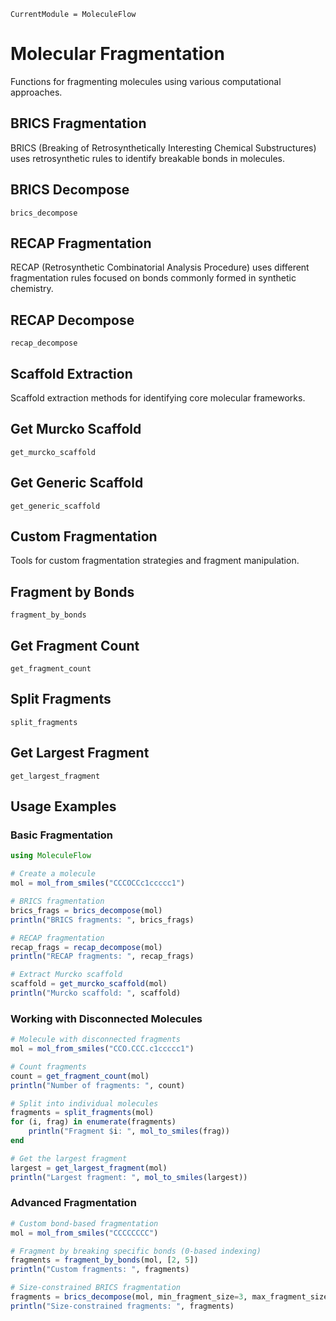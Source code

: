 ```@meta
CurrentModule = MoleculeFlow
```

# Molecular Fragmentation

Functions for fragmenting molecules using various computational approaches.

## BRICS Fragmentation

BRICS (Breaking of Retrosynthetically Interesting Chemical Substructures) uses retrosynthetic rules to identify breakable bonds in molecules.

## BRICS Decompose

```@docs
brics_decompose
```

## RECAP Fragmentation

RECAP (Retrosynthetic Combinatorial Analysis Procedure) uses different fragmentation rules focused on bonds commonly formed in synthetic chemistry.

## RECAP Decompose

```@docs
recap_decompose
```

## Scaffold Extraction

Scaffold extraction methods for identifying core molecular frameworks.

## Get Murcko Scaffold

```@docs
get_murcko_scaffold
```

## Get Generic Scaffold

```@docs
get_generic_scaffold
```

## Custom Fragmentation

Tools for custom fragmentation strategies and fragment manipulation.

## Fragment by Bonds

```@docs
fragment_by_bonds
```

## Get Fragment Count

```@docs
get_fragment_count
```

## Split Fragments

```@docs
split_fragments
```

## Get Largest Fragment

```@docs
get_largest_fragment
```

## Usage Examples

### Basic Fragmentation

```julia
using MoleculeFlow

# Create a molecule
mol = mol_from_smiles("CCCOCCc1ccccc1")

# BRICS fragmentation
brics_frags = brics_decompose(mol)
println("BRICS fragments: ", brics_frags)

# RECAP fragmentation
recap_frags = recap_decompose(mol)
println("RECAP fragments: ", recap_frags)

# Extract Murcko scaffold
scaffold = get_murcko_scaffold(mol)
println("Murcko scaffold: ", scaffold)
```

### Working with Disconnected Molecules

```julia
# Molecule with disconnected fragments
mol = mol_from_smiles("CCO.CCC.c1ccccc1")

# Count fragments
count = get_fragment_count(mol)
println("Number of fragments: ", count)

# Split into individual molecules
fragments = split_fragments(mol)
for (i, frag) in enumerate(fragments)
    println("Fragment $i: ", mol_to_smiles(frag))
end

# Get the largest fragment
largest = get_largest_fragment(mol)
println("Largest fragment: ", mol_to_smiles(largest))
```

### Advanced Fragmentation

```julia
# Custom bond-based fragmentation
mol = mol_from_smiles("CCCCCCCC")

# Fragment by breaking specific bonds (0-based indexing)
fragments = fragment_by_bonds(mol, [2, 5])
println("Custom fragments: ", fragments)

# Size-constrained BRICS fragmentation
fragments = brics_decompose(mol, min_fragment_size=3, max_fragment_size=8)
println("Size-constrained fragments: ", fragments)
```
